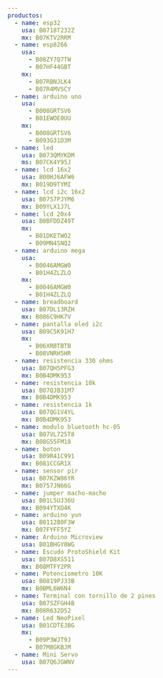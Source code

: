 ```yaml
---
productos:
  - name: esp32
    usa: B0718T232Z
    mx: B07KTV2RRM
  - name: esp8266
    usa:
      - B08ZY7Q7TW
      - B07HF44GBT
    mx:
      - B07RBNJLK4
      - B07R4MVSCY
  - name: arduino uno
    usa:
      - B008GRTSV6
      - B01EWOE0UU
    mx:
      - B008GRTSV6
      - B093G31D3M
  - name: led
    usa: B073QMYKDM
    ms: B07CK4Y95J
  - name: lcd 16x2
    usa: B00HJ6AFW6
    mx: B019D9TYMI
  - name: lcd i2c 16x2
    usa: B07S7PJYM6
    mx: B09YLX1J7L
  - name: lcd 20x4
    usa: B0BFDDZ49T
    mx:
      - B01DKETWO2
      - B09MN4SNQ2
  - name: arduino mega
    usa:
      - B0046AMGW0
      - B01H4ZLZLQ
    mx:
      - B0046AMGW0
      - B01H4ZLZLQ
  - name: breadboard
    usa: B07DL13RZH
    mx: B086C9HK7V
  - name: pantalla oled i2c
    usa: B09C5K91H7
    mx:
      - B06XRBTBTB
      - B08VNRH5HR
  - name: resistencia 330 ohms
    usa: B07QH5PFG3
    mx: B0B4DMK953
  - name: resistencia 10k
    usa: B07QJB31M7
    mx: B0B4DMK953
  - name: resistencia 1k
    usa: B07QG1V4YL
    mx: B0B4DMK953
  - name: modulo bluetooth hc-05
    usa: B07VL725T8
    mx: B08G55FM18
  - name: boton
    usa: B09R41C991
    mx: B081CCGR1X
  - name: sensor pir
    usa: B07KZW86YR
    mx: B0757JN66G
  - name: jumper macho-macho
    usa: B01L5UJ36U
    mx: B094YTXD4K
  - name: arduino yun
    usa: B0112B0F3W
    mx: B07FYFF5YZ
  - name: Arduino Microview
    usa: B01BHGY8WG
  - name: Escudo ProtoShield Kit
    usa: B07D8XS511
    mx: B08MTFY2PR
  - name: Potenciometro 10K
    usa: B0819PJ33B
    mx: B0BML6W6N4
  - name: Terminal con tornillo de 2 pines
    usa: B07SZFGH4B
    mx: B08R632D52
  - name: Led NeoPixel
    usa: B01CDTEJBG
    mx:
      - B09P3WJT9J
      - B07M8GKBJM
  - name: Mini Servo
    usa: B07Q6JGWNV
---
```

